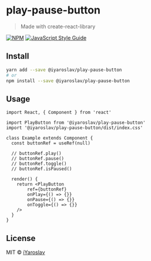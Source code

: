 # play-pause-button

> Made with create-react-library

[![NPM](https://img.shields.io/npm/v/play-pause-button.svg)](https://www.npmjs.com/package/play-pause-button) [![JavaScript Style Guide](https://img.shields.io/badge/code_style-standard-brightgreen.svg)](https://standardjs.com)

## Install

```bash
yarn add --save @iyaroslav/play-pause-button
# or
npm install --save @iyaroslav/play-pause-button
```

## Usage

```tsx
import React, { Component } from 'react'

import PlayButton from '@iyaroslav/play-pause-button'
import '@iyaroslav/play-pause-button/dist/index.css'

class Example extends Component {
  const buttonRef = useRef(null)

  // buttonRef.play()
  // buttonRef.pause()
  // buttonRef.toggle()
  // buttonRef.isPaused()

  render() {
    return <PlayButton
        ref={buttonRef}
        onPlay={() => {}}
        onPause={() => {}}
        onToggle={() => {}}
    />
  }
}
```

## License

MIT © [iYaroslav](https://github.com/iYaroslav)
